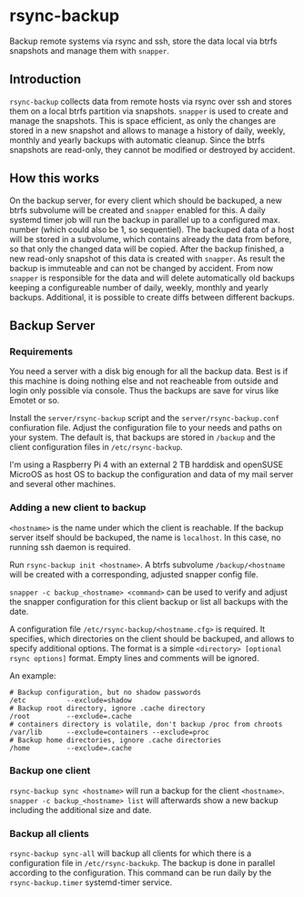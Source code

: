# rsync-backup
Backup remote systems via rsync and ssh, store the data local via btrfs
snapshots and manage them with `snapper`.

## Introduction
`rsync-backup` collects data from remote hosts via rsync over ssh and stores them on a local btrfs partition via snapshots. `snapper` is used to create and manage the snapshots. This is space efficient, as only the changes are stored in a new snapshot and allows to manage a history of daily, weekly, monthly and yearly backups with automatic cleanup. Since the btrfs snapshots are read-only, they cannot be modified or destroyed by accident.

## How this works
On the backup server, for every client which should be backuped, a new btrfs subvolume will be created and `snapper` enabled for this.
A daily systemd timer job will run the backup in parallel up to a configured max. number (which could also be 1, so sequentiel).
The backuped data of a host will be stored in a subvolume, which contains already the data from before, so that only the changed data will be copied. After the backup finished, a new read-only snapshot of this data is created with `snapper`. As result the backup is immuteable and can not be changed by accident. From now `snapper` is responsible for the data and will delete automatically old backups keeping a configureable number of daily, weekly, monthly and yearly backups. Additional, it is possible to create diffs between different backups.

## Backup Server

### Requirements

You need a server with a disk big enough for all the backup data. Best is if
this machine is doing nothing else and not reacheable from outside and login
only possible via console. Thus the backups are save for virus like Emotet or
so.

Install the `server/rsync-backup` script and the `server/rsync-backup.conf`
confiuration file. Adjust the configuration file to your needs and paths on
your system. The default is, that backups are stored in `/backup` and the
client configuration files in `/etc/rsync-backup`.

I'm using a Raspberry Pi 4 with an external 2 TB harddisk and openSUSE MicroOS
as host OS to backup the configuration and data of my mail server and several
other machines.

### Adding a new client to backup

`<hostname>` is the name under which the client is reachable. If the backup
server itself should be backuped, the name is `localhost`. In this case, no
running ssh daemon is required.

Run ```rsync-backup init <hostname>```. A btrfs subvolume `/backup/<hostname`
will be created with a corresponding, adjusted snapper config file.

`snapper -c backup_<hostname> <command>` can be used to verify and adjust the
snapper configuration for this client backup or list all backups with the
date.

A configuration file `/etc/rsync-backup/<hostname.cfg>` is required. It
specifies, which directories on the client should be backuped, and allows to
specify additional options. The format is a simple `<directory> [optional rsync options]` format. Empty lines and comments will be ignored.

An example:
```
# Backup configuration, but no shadow passwords
/etc          --exclude=shadow
# Backup root directory, ignore .cache directory
/root         --exclude=.cache
# containers directory is volatile, don't backup /proc from chroots
/var/lib      --exclude=containers --exclude=proc
# Backup home directories, ignore .cache directories
/home         --exclude=.cache
```

### Backup one client

`rsync-backup sync <hostname>` will run a backup for the client `<hostname>`.
`snapper -c backup_<hostname> list` will afterwards show a new backup
including the additional size and date.


### Backup all clients

`rsync-backup sync-all` will backup all clients for which there is a
configuration file in `/etc/rsync-backukp`. The backup is done in parallel
according to the configuration. This command can be run daily by the
`rsync-backup.timer` systemd-timer service.
